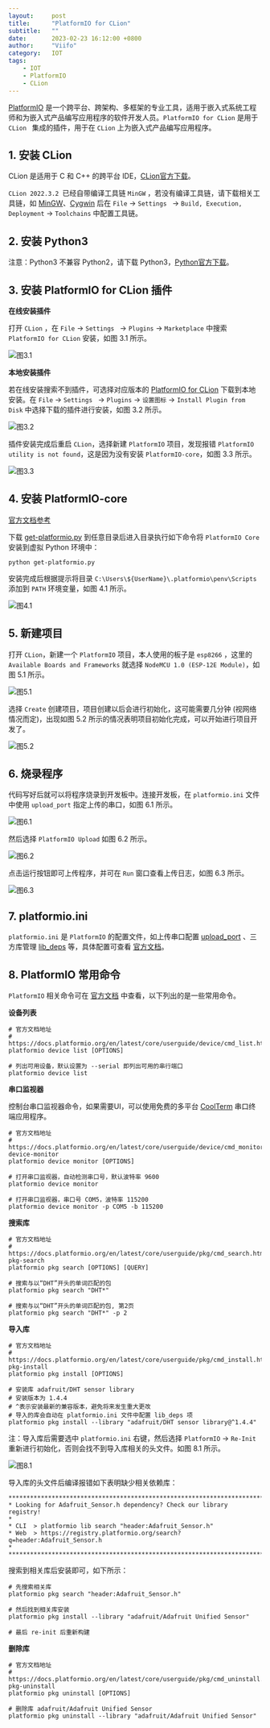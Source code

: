 ```yaml
---
layout:     post
title:      "PlatformIO for CLion"
subtitle:   ""
date:       2023-02-23 16:12:00 +0800
author:     "Viifo"
category:   IOT
tags:
    - IOT
    - PlatformIO
    - CLion
---
```


[PlatformIO](https://docs.platformio.org/en/latest/) 是一个跨平台、跨架构、多框架的专业工具，适用于嵌入式系统工程师和为嵌入式产品编写应用程序的软件开发人员。`PlatformIO for CLion` 是用于 `CLion ` 集成的插件，用于在 `CLion` 上为嵌入式产品编写应用程序。



## 1. 安装 CLion

CLion 是适用于 C 和 C++ 的跨平台 IDE，[CLion官方下载](https://www.jetbrains.com/clion/)。

`CLion 2022.3.2 `已经自带编译工具链 `MinGW` ，若没有编译工具链，请下载相关工具链，如 [MinGW](https://jb.gg/clion-mingw)、[Cygwin](https://cygwin.com/install.html) 后在 `File` -> `Settings ` -> `Build, Execution, Deployment` -> `Toolchains` 中配置工具链。



## 2. 安装 Python3

注意：Python3 不兼容 Python2，请下载 Python3，[Python官方下载](https://www.python.org/downloads/)。



## 3. 安装 PlatformIO for CLion 插件

**在线安装插件**

打开 `CLion` ，在 `File` -> `Settings ` -> `Plugins` -> `Marketplace` 中搜索 `PlatformIO for CLion` 安装，如图 3.1 所示。

![图3.1](/resource/images/iot/platformio_clion/3_1.png)



**本地安装插件**

若在线安装搜索不到插件，可选择对应版本的 [PlatformIO for CLion](https://plugins.jetbrains.com/plugin/13922-platformio-for-clion/versions) 下载到本地安装。在 `File` -> `Settings ` -> `Plugins` -> `设置图标`  -> `Install Plugin from Disk` 中选择下载的插件进行安装，如图 3.2 所示。

![图3.2](/resource/images/iot/platformio_clion/3_2.png)



插件安装完成后重启 `CLion`，选择新建 `PlatformIO` 项目，发现报错 `PlatformIO utility is not found`，这是因为没有安装 `PlatformIO-core`，如图 3.3 所示。

![图3.3](/resource/images/iot/platformio_clion/3_3.png)



## 4. 安装 PlatformIO-core

[官方文档参考](https://docs.platformio.org/en/latest/core/installation/methods/installer-script.html#local-download-macos-linux-windows)

下载 [get-platformio.py](https://raw.githubusercontent.com/platformio/platformio-core-installer/master/get-platformio.py) 到任意目录后进入目录执行如下命令将 `PlatformIO Core` 安装到虚拟 Python 环境中：

```shell
python get-platformio.py
```

安装完成后根据提示将目录 `C:\Users\${UserName}\.platformio\penv\Scripts` 添加到 `PATH` 环境变量，如图 4.1 所示。

![图4.1](/resource/images/iot/platformio_clion/4_1.png)



## 5. 新建项目

打开 `CLion`，新建一个 `PlatformIO` 项目，本人使用的板子是 `esp8266` ，这里的 `Available Boards and Frameworks` 就选择 `NodeMCU 1.0 (ESP-12E Module)`，如图 5.1 所示。

![图5.1](/resource/images/iot/platformio_clion/5_1.png)

选择 `Create` 创建项目，项目创建以后会进行初始化，这可能需要几分钟 (视网络情况而定)，出现如图 5.2 所示的情况表明项目初始化完成，可以开始进行项目开发了。

![图5.2](/resource/images/iot/platformio_clion/5_2.png)



## 6. 烧录程序

代码写好后就可以将程序烧录到开发板中。连接开发板，在 `platformio.ini` 文件中使用 `upload_port` 指定上传的串口，如图 6.1 所示。

![图6.1](/resource/images/iot/platformio_clion/6_1.png)

然后选择 `PlatformIO Upload` 如图 6.2 所示。

![图6.2](/resource/images/iot/platformio_clion/6_2.png)

点击运行按钮即可上传程序，并可在 `Run` 窗口查看上传日志，如图 6.3 所示。

![图6.3](/resource/images/iot/platformio_clion/6_3.png)



## 7. platformio.ini

`platformio.ini` 是 `PlatformIO` 的配置文件，如上传串口配置 [upload_port](https://docs.platformio.org/en/latest/projectconf/sections/env/options/upload/upload_port.html) 、三方库管理 [lib_deps](https://docs.platformio.org/en/latest/projectconf/sections/env/options/library/lib_deps.html) 等，具体配置可查看 [官方文档](https://docs.platformio.org/en/latest/projectconf/index.html)。



## 8. PlatformIO 常用命令

`PlatformIO` 相关命令可在 [官方文档](https://docs.platformio.org/en/latest/core/userguide/index.html#commands) 中查看，以下列出的是一些常用命令。



**设备列表**

```shell
# 官方文档地址
# https://docs.platformio.org/en/latest/core/userguide/device/cmd_list.html
platformio device list [OPTIONS]

# 列出可用设备，默认设置为 --serial 即列出可用的串行端口
platformio device list
```



**串口监视器**

控制台串口监视器命令，如果需要UI，可以使用免费的多平台 [CoolTerm](https://freeware.the-meiers.org/?utm_source=platformio&utm_medium=docs) 串口终端应用程序。

```shell
# 官方文档地址
# https://docs.platformio.org/en/latest/core/userguide/device/cmd_monitor.html#cmd-device-monitor
platformio device monitor [OPTIONS]

# 打开串口监视器，自动检测串口号，默认波特率 9600
platformio device monitor

# 打开串口监视器，串口号 COM5，波特率 115200
platformio device monitor -p COM5 -b 115200
```



**搜索库**

```shell
# 官方文档地址
# https://docs.platformio.org/en/latest/core/userguide/pkg/cmd_search.html#cmd-pkg-search
platformio pkg search [OPTIONS] [QUERY]

# 搜索与以“DHT”开头的单词匹配的包
platformio pkg search "DHT*"

# 搜索与以“DHT”开头的单词匹配的包, 第2页
platformio pkg search "DHT*" -p 2
```



**导入库**

```shell
# 官方文档地址
# https://docs.platformio.org/en/latest/core/userguide/pkg/cmd_install.html#cmd-pkg-install
platformio pkg install [OPTIONS]

# 安装库 adafruit/DHT sensor library
# 安装版本为 1.4.4
# ^表示安装最新的兼容版本，避免将来发生重大更改
# 导入的库会自动在 platformio.ini 文件中配置 lib_deps 项
platformio pkg install --library "adafruit/DHT sensor library@^1.4.4"
```

注：导入库后需要选中 `platformio.ini` 右键，然后选择 `PlatformIO` -> `Re-Init` 重新进行初始化，否则会找不到导入库相关的头文件。如图 8.1 所示。

![图8.1](/resource/images/iot/platformio_clion/8_1.png)

导入库的头文件后编译报错如下表明缺少相关依赖库：

```shell
*************************************************************************
* Looking for Adafruit_Sensor.h dependency? Check our library registry!
*
* CLI  > platformio lib search "header:Adafruit_Sensor.h"
* Web  > https://registry.platformio.org/search?q=header:Adafruit_Sensor.h
*
*************************************************************************
```

搜索到相关库后安装即可，如下所示：

```shell
# 先搜索相关库
platformio pkg search "header:Adafruit_Sensor.h"

# 然后找到相关库安装
platformio pkg install --library "adafruit/Adafruit Unified Sensor"

# 最后 re-init 后重新构建
```



**删除库**

```shell
# 官方文档地址
# https://docs.platformio.org/en/latest/core/userguide/pkg/cmd_uninstall.html#cmd-pkg-uninstall
platformio pkg uninstall [OPTIONS]

# 删除库 adafruit/Adafruit Unified Sensor
platformio pkg uninstall --library "adafruit/Adafruit Unified Sensor"
```
